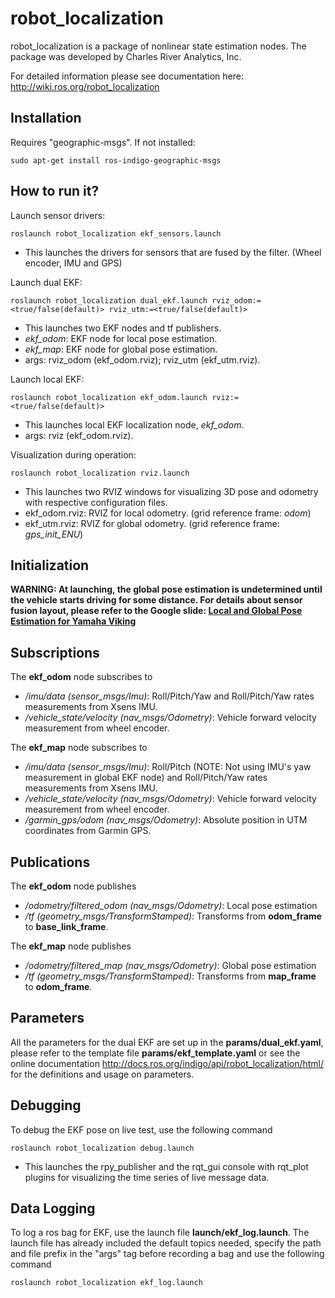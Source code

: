# **robot_localization** #

robot_localization is a package of nonlinear state estimation nodes. The package was developed by Charles River Analytics, Inc.

For detailed information please see documentation here: http://wiki.ros.org/robot_localization


## **Installation** ##
Requires "geographic-msgs". If not installed:
~~~~
sudo apt-get install ros-indigo-geographic-msgs
~~~~

## **How to run it?** ##
Launch sensor drivers:
~~~~
roslaunch robot_localization ekf_sensors.launch
~~~~
   * This launches the drivers for sensors that are fused by the filter. (Wheel encoder, IMU and GPS)

Launch dual EKF:
~~~~
roslaunch robot_localization dual_ekf.launch rviz_odom:=<true/false(default)> rviz_utm:=<true/false(default)>
~~~~
   * This launches two EKF nodes and tf publishers.
   * *ekf_odom*: EKF node for local pose estimation.
   * *ekf_map*: EKF node for global pose estimation.
   * args: rviz_odom (ekf_odom.rviz); rviz_utm (ekf_utm.rviz).

Launch local EKF:
~~~~
roslaunch robot_localization ekf_odom.launch rviz:=<true/false(default)>
~~~~
   * This launches local EKF localization node, *ekf_odom*.
   * args: rviz (ekf_odom.rviz).

Visualization during operation:
~~~~
roslaunch robot_localization rviz.launch
~~~~
   * This launches two RVIZ windows for visualizing 3D pose and odometry with respective configuration files.
   * ekf_odom.rviz: RVIZ for local odometry. (grid reference frame: *odom*)
   * ekf_utm.rviz: RVIZ for global odometry. (grid reference frame: *gps_init_ENU*)

## **Initialization** ##
**WARNING: At launching, the global pose estimation is undetermined until the vehicle starts driving for some distance. For details about sensor fusion layout, please refer to the Google slide: [Local and Global Pose Estimation for Yamaha Viking](https://drive.google.com/open?id=1ZupPT3fVijkt8HYYW9_nPaK9ds9az5XWv38_J53h8Eo)**

## **Subscriptions** ##

The **ekf_odom** node subscribes to

   * */imu/data (sensor_msgs/Imu)*: Roll/Pitch/Yaw and Roll/Pitch/Yaw rates measurements from Xsens IMU.
   * */vehicle_state/velocity (nav_msgs/Odometry)*: Vehicle forward velocity measurement from wheel encoder. 

The **ekf_map** node subscribes to

   * */imu/data (sensor_msgs/Imu)*: Roll/Pitch (NOTE: Not using IMU's yaw measurement in global EKF node) and Roll/Pitch/Yaw rates measurements from Xsens IMU.
   * */vehicle_state/velocity (nav_msgs/Odometry)*: Vehicle forward velocity measurement from wheel encoder.
   * */garmin_gps/odom (nav_msgs/Odometry)*: Absolute position in UTM coordinates from Garmin GPS.

## **Publications** ##

The **ekf_odom** node publishes

   * */odometry/filtered_odom (nav_msgs/Odometry)*: Local pose estimation
   * */tf (geometry_msgs/TransformStamped)*: Transforms from **odom_frame** to **base_link_frame**.

The **ekf_map** node publishes

   * */odometry/filtered_map (nav_msgs/Odometry)*: Global pose estimation
   * */tf (geometry_msgs/TransformStamped)*: Transforms from **map_frame** to **odom_frame**.

## **Parameters** ##

All the parameters for the dual EKF are set up in the **params/dual_ekf.yaml**, please refer to the template file **params/ekf_template.yaml** or see the online documentation http://docs.ros.org/indigo/api/robot_localization/html/ for the definitions and usage on parameters.

## **Debugging** ##

To debug the EKF pose on live test, use the following command
~~~~
roslaunch robot_localization debug.launch
~~~~
   * This launches the rpy_publisher and the rqt_gui console with rqt_plot plugins for visualizing the time series of live message data.

## **Data Logging** ##
To log a ros bag for EKF, use the launch file **launch/ekf_log.launch**. The launch file has already included the default topics needed, specify the path and file prefix in the "args" tag before recording a bag and use the following command 
~~~~
roslaunch robot_localization ekf_log.launch
~~~~